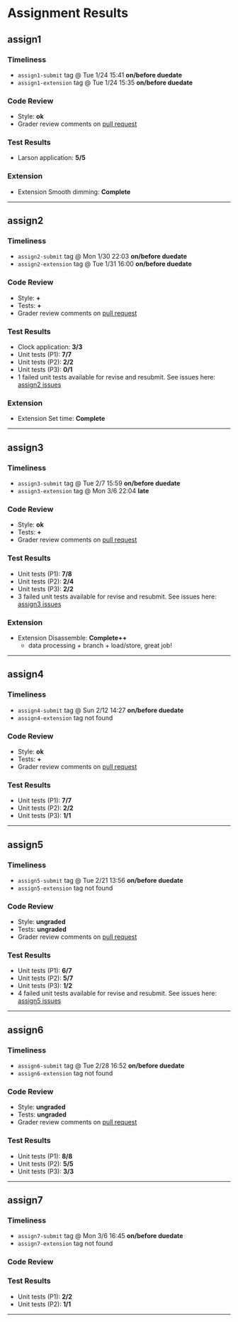 # Assignment Results
## assign1
### Timeliness
- `assign1-submit` tag @ Tue 1/24 15:41 __on/before duedate__ 
- `assign1-extension` tag @ Tue 1/24 15:35 __on/before duedate__ 
### Code Review
- Style: __ok__
- Grader review comments on [pull request](https://github.com/cs107e/winter22-aanyatash/pull/3)
### Test Results
- Larson application: __5/5__
### Extension
- Extension Smooth dimming: __Complete__
-----
## assign2
### Timeliness
- `assign2-submit` tag @ Mon 1/30 22:03 __on/before duedate__ 
- `assign2-extension` tag @ Tue 1/31 16:00 __on/before duedate__ 
### Code Review
- Style: __+__
- Tests: __+__
- Grader review comments on [pull request](https://github.com/cs107e/winter22-aanyatash/pull/3)
### Test Results
- Clock application: __3/3__
- Unit tests (P1): __7/7__
- Unit tests (P2): __2/2__
- Unit tests (P3): __0/1__
- 1 failed unit tests available for revise and resubmit. See issues here: [assign2 issues](https://github.com/cs107e/winter22-aanyatash/milestone/1)
### Extension
- Extension Set time: __Complete__
-----
## assign3
### Timeliness
- `assign3-submit` tag @ Tue 2/7 15:59 __on/before duedate__ 
- `assign3-extension` tag @ Mon 3/6 22:04 __late__ 
### Code Review
- Style: __ok__
- Tests: __+__
- Grader review comments on [pull request](https://github.com/cs107e/winter22-aanyatash/pull/3)
### Test Results
- Unit tests (P1): __7/8__
- Unit tests (P2): __2/4__
- Unit tests (P3): __2/2__
- 3 failed unit tests available for revise and resubmit. See issues here: [assign3 issues](https://github.com/cs107e/winter22-aanyatash/milestone/2)
### Extension
- Extension Disassemble: __Complete++__
    - data processing + branch + load/store, great job!
-----
## assign4
### Timeliness
- `assign4-submit` tag @ Sun 2/12 14:27 __on/before duedate__ 
- `assign4-extension` tag not found
### Code Review
- Style: __ok__
- Tests: __+__
- Grader review comments on [pull request](https://github.com/cs107e/winter22-aanyatash/pull/3)
### Test Results
- Unit tests (P1): __7/7__
- Unit tests (P2): __2/2__
- Unit tests (P3): __1/1__
-----
## assign5
### Timeliness
- `assign5-submit` tag @ Tue 2/21 13:56 __on/before duedate__ 
- `assign5-extension` tag not found
### Code Review
- Style: __ungraded__
- Tests: __ungraded__
- Grader review comments on [pull request](https://github.com/cs107e/winter22-aanyatash/pull/3)
### Test Results
- Unit tests (P1): __6/7__
- Unit tests (P2): __5/7__
- Unit tests (P3): __1/2__
- 4 failed unit tests available for revise and resubmit. See issues here: [assign5 issues](https://github.com/cs107e/winter22-aanyatash/milestone/3)
-----
## assign6
### Timeliness
- `assign6-submit` tag @ Tue 2/28 16:52 __on/before duedate__ 
- `assign6-extension` tag not found
### Code Review
- Style: __ungraded__
- Tests: __ungraded__
- Grader review comments on [pull request](https://github.com/cs107e/winter22-aanyatash/pull/3)
### Test Results
- Unit tests (P1): __8/8__
- Unit tests (P2): __5/5__
- Unit tests (P3): __3/3__
-----
## assign7
### Timeliness
- `assign7-submit` tag @ Mon 3/6 16:45 __on/before duedate__ 
- `assign7-extension` tag not found
### Code Review
### Test Results
- Unit tests (P1): __2/2__
- Unit tests (P2): __1/1__
-----
